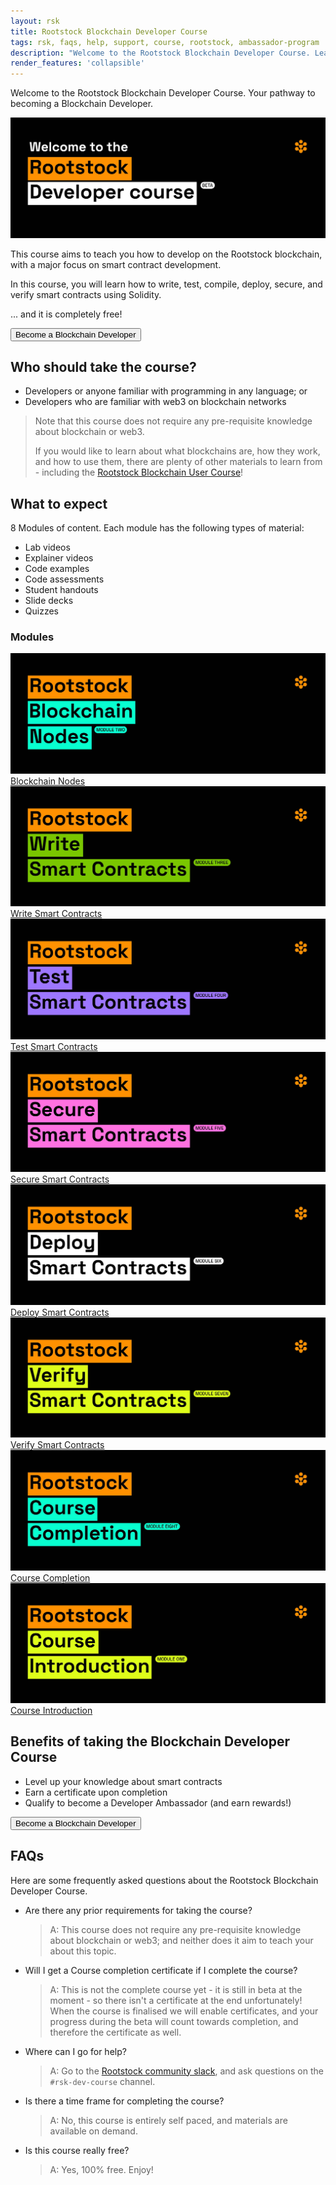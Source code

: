 ```yaml
---
layout: rsk
title: Rootstock Blockchain Developer Course
tags: rsk, faqs, help, support, course, rootstock, ambassador-program
description: "Welcome to the Rootstock Blockchain Developer Course. Learn how to write, test, secure, deploy and verify smart contracts on the Rootstock blockchain network."
render_features: 'collapsible'
---
```


Welcome to the Rootstock Blockchain Developer Course.
Your pathway to becoming a Blockchain Developer.

![blockchain-developer-banner](/assets/img/courses/welcome.jpg)

This course aims to teach you how to develop on the Rootstock blockchain, with a major focus on smart contract development.

In this course, you will learn how to write, test, compile, deploy, secure, and verify smart contracts using Solidity.

... and it is completely free!

<a href="https://rsk.thinkific.com/courses/blockchain-developer/" target="_blank">
  <button class="orange-button">Become a Blockchain Developer</button>
</a>

## Who should take the course?

* Developers or anyone familiar with programming in any language; or
* Developers who are familiar with web3 on blockchain networks

> Note that this course does not require any pre-requisite knowledge about blockchain or web3.
>
> If you would like to learn about what blockchains are, how they work, and how to use them, there are plenty of other materials to learn from - including the [Rootstock Blockchain User Course](https://rsk.thinkific.com/courses/blockchain-user)!

## What to expect

8 Modules of content.
Each module has the following types of material:

* Lab videos
* Explainer videos
* Code examples
* Code assessments
* Student handouts
* Slide decks
* Quizzes

### Modules

<div class="owl-carousel owl-theme">
   <div class="item">
      <a href="https://rsk.thinkific.com/courses/blockchain-developer/" target="blank">
      <img src="/assets/img/courses/modules/modules-course-02.jpg" alt="moduleTwo">
      <a class="module-name" href="https://rsk.thinkific.com/courses/blockchain-developer/" target="blank">Blockchain Nodes</a>
      </a>
   </div>
   <div class="item">
      <a href="https://rsk.thinkific.com/courses/blockchain-developer/" target="blank">
      <img src="/assets/img/courses/modules/modules-course-03.jpg" alt="moduleThree">
      <a class="module-name" href="https://rsk.thinkific.com/courses/blockchain-developer/" target="blank">Write Smart Contracts</a>
      </a>
   </div>
   <div class="item">
      <a href="https://rsk.thinkific.com/courses/blockchain-developer/" target="blank">
      <img src="/assets/img/courses/modules/modules-course-04.jpg" alt="moduleFour">
      <a class="module-name" href="https://rsk.thinkific.com/courses/blockchain-developer/" target="blank">Test Smart Contracts</a>
      </a>
   </div>
   <div class="item">
      <a href="https://rsk.thinkific.com/courses/blockchain-developer/" target="blank">
      <img src="/assets/img/courses/modules/modules-course-05.jpg" alt="moduleFive">
      <a class="module-name" href="https://rsk.thinkific.com/courses/blockchain-developer/" target="blank">Secure Smart Contracts</a>
      </a>
   </div>
   <div class="item">
      <a href="https://rsk.thinkific.com/courses/blockchain-developer/" target="blank">
      <img src="/assets/img/courses/modules/modules-course-06.jpg" alt="moduleSix">
      <a class="module-name" href="https://rsk.thinkific.com/courses/blockchain-developer/" target="blank">Deploy Smart Contracts</a>
      </a>
   </div>
   <div class="item">
      <a href="https://rsk.thinkific.com/courses/blockchain-developer/" target="blank">
      <img src="/assets/img/courses/modules/modules-course-07.jpg" alt="moduleSeven">
      <a class="module-name" href="https://rsk.thinkific.com/courses/blockchain-developer/" target="blank">Verify Smart Contracts</a>
      </a>
   </div>
   <div class="item">
      <a href="https://rsk.thinkific.com/courses/blockchain-developer/" target="blank">
      <img src="/assets/img/courses/modules/modules-course-08.jpg" alt="moduleEight">
      <a class="module-name" href="https://rsk.thinkific.com/courses/blockchain-developer/" target="blank">Course Completion</a>
      </a>
   </div>
   <div class="item">
      <a href="https://rsk.thinkific.com/courses/blockchain-developer/" target="blank">
      <img src="/assets/img/courses/modules/modules-course-01.jpg" alt="moduleOne">
      <a class="module-name" href="https://rsk.thinkific.com/courses/blockchain-developer/" target="blank">Course Introduction</a>
      </a>
   </div>
</div>

## Benefits of taking the Blockchain Developer Course

* Level up your knowledge about smart contracts
* Earn a certificate upon completion
* Qualify to become a Developer Ambassador (and earn rewards!)

<a href="https://rsk.thinkific.com/courses/blockchain-developer/" target="_blank">
  <button class="orange-button">Become a Blockchain Developer</button>
</a>

## FAQs

Here are some frequently asked questions about the
Rootstock Blockchain Developer Course.

[](#top "collapsible")
- Are there any prior requirements for taking the course?
  > A: This course does not require any pre-requisite knowledge
  > about blockchain or web3;
  > and neither does it aim to teach your about this topic.
- Will I get a Course completion certificate if I complete the course?
  > A:
  > This is not the complete course yet - it is still in beta at the moment -
  > so there isn't a certificate at the end unfortunately!
  > When the course is finalised we will enable certificates,
  > and your progress during the beta will count towards completion,
  > and therefore the certificate as well.
- Where can I go for help?
  > A:
  > Go to the [Rootstock community slack](https://rsk.co/slack),
  > and ask questions on the `#rsk-dev-course` channel.
- Is there a time frame for completing the course?
  > A:
  > No, this course is entirely self paced,
  > and materials are available on demand.
- Is this course really free?
  > A:
  > Yes, 100% free. Enjoy!
